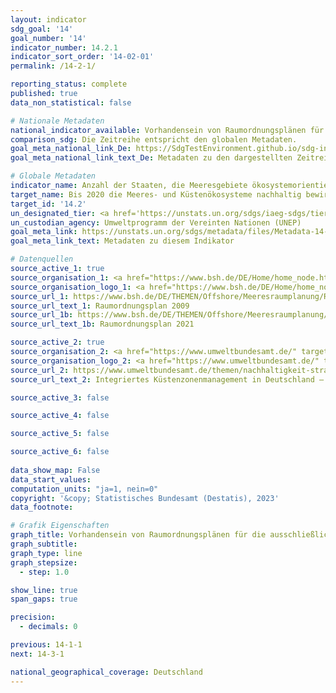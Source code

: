 ```yaml
---
layout: indicator    
sdg_goal: '14'    
goal_number: '14'    
indicator_number: 14.2.1    
indicator_sort_order: '14-02-01'    
permalink: /14-2-1/    

reporting_status: complete    
published: true    
data_non_statistical: false    

# Nationale Metadaten    
national_indicator_available: Vorhandensein von Raumordnungsplänen für die ausschließliche Wirtschaftszone (AWZ) und einem integrierten Küstenzonenmanagement (IKMZ)    
comparison_sdg: Die Zeitreihe entspricht den globalen Metadaten.    
goal_meta_national_link_De: https://SdgTestEnvironment.github.io/sdg-indicators/public/MetaDe/14.2.1.pdf
goal_meta_national_link_text_De: Metadaten zu den dargestellten Zeitreihen    

# Globale Metadaten    
indicator_name: Anzahl der Staaten, die Meeresgebiete ökosystemorientiert bewirtschaften    
target_name: Bis 2020 die Meeres- und Küstenökosysteme nachhaltig bewirtschaften und schützen, um unter anderem durch Stärkung ihrer Resilienz erhebliche nachteilige Auswirkungen zu vermeiden, und Maßnahmen zu ihrer Wiederherstellung ergreifen, damit die Meere wieder gesund und produktiv werden    
target_id: '14.2'    
un_designated_tier: <a href='https://unstats.un.org/sdgs/iaeg-sdgs/tier-classification/' title='Klicken Sie hier um weitere Informationen zur UN-Tier-Klassifikation zu erhalten.'  target='_blank'>Tier II</a>    
un_custodian_agency: Umweltprogramm der Vereinten Nationen (UNEP)    
goal_meta_link: https://unstats.un.org/sdgs/metadata/files/Metadata-14-02-01.pdf    
goal_meta_link_text: Metadaten zu diesem Indikator        

# Datenquellen
source_active_1: true
source_organisation_1: <a href="https://www.bsh.de/DE/Home/home_node.html;jsessionid=1C7E732B4D18093E53780EB37C351809.live11294" target="_blank"> Bundesamt für Seeschifffahrt und Hydrographie (BSH) </a>
source_organisation_logo_1: <a href="https://www.bsh.de/DE/Home/home_node.html;jsessionid=1C7E732B4D18093E53780EB37C351809.live11294" target="_blank"><img src="https://g205sdgs.github.io/sdg-indicators/public/OrgImgDe/bsh.png" alt="Logo bsh" style="height:60px; width:148px"/></a>
source_url_1: https://www.bsh.de/DE/THEMEN/Offshore/Meeresraumplanung/Raumordnungsplaene_2009/raumordnungsplaene-2009.html;jsessionid=64986D0280817EB5DD3A86CB4C6A774A.live11294?nn=2527412
source_url_text_1: Raumordnungsplan 2009
source_url_1b: https://www.bsh.de/DE/THEMEN/Offshore/Meeresraumplanung/Raumordnungsplan_2021/raumordnungsplan-2021_node.html
source_url_text_1b: Raumordnungsplan 2021

source_active_2: true
source_organisation_2: <a href="https://www.umweltbundesamt.de/" target="_blank"> Umweltbundesamt (UBA) </a>
source_organisation_logo_2: <a href="https://www.umweltbundesamt.de/" target="_blank"><img src="https://g205sdgs.github.io/sdg-indicators/public/OrgImgDe/uba.png" alt="Logo uba" style="height:60px; width:148px"/></a>
source_url_2: https://www.umweltbundesamt.de/themen/nachhaltigkeit-strategien-internationales/planungsinstrumente/planung-entwicklung-der-meeres-kuestengebiete#integriertes-kustenzonenmanagement-in-deutschland-ikzm-strategie
source_url_text_2: Integriertes Küstenzonenmanagement in Deutschland – IKZM-Strategie

source_active_3: false

source_active_4: false

source_active_5: false

source_active_6: false
    
data_show_map: False    
data_start_values:     
computation_units: "ja=1, nein=0"    
copyright: '&copy; Statistisches Bundesamt (Destatis), 2023'    
data_footnote:     

# Grafik Eigenschaften    
graph_title: Vorhandensein von Raumordnungsplänen für die ausschließliche Wirtschaftszone (AWZ) und einem integrierten Küstenzonenmanagement (IKMZ)
graph_subtitle:     
graph_type: line
graph_stepsize: 
  - step: 1.0    

show_line: true
span_gaps: true

precision:
  - decimals: 0    

previous: 14-1-1    
next: 14-3-1    

national_geographical_coverage: Deutschland    
---
```


<span></span>